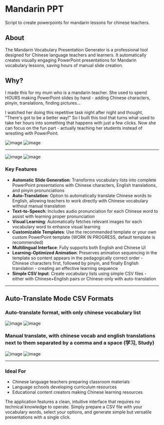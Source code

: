 # Mandarin PPT

Script to create powerpoints for mandarin lessons for chinese teachers.

## About

The Mandarin Vocabulary Presentation Generator is a professional tool designed for Chinese language teachers and learners. It automatically creates visually engaging PowerPoint presentations for Mandarin vocabulary lessons, saving hours of manual slide creation.

## Why?

I made this for my mum who is a mandarin teacher. She used to spend HOURS making PowerPoint slides by hand - adding Chinese characters, pinyin, translations, finding pictures...

I watched her doing this repetitive task night after night and thought, "There's got to be a better way!" So I built this tool that turns what used to take her hours into something that happens with just a few clicks. Now she can focus on the fun part - actually teaching her students instead of wrestling with PowerPoint.

![image](https://github.com/user-attachments/assets/53168ddd-263d-421b-9118-0af6cb904bcb)
![image](https://github.com/user-attachments/assets/7d122906-bb08-4b86-9e9f-4d57327ee6c7)

---

![image](https://github.com/user-attachments/assets/60728251-0d56-4b03-8519-21e6b39e4bab)
![image](https://github.com/user-attachments/assets/f2552bf0-5e92-484f-9d00-12ea3737e3c5)

### Key Features

- **Automatic Slide Generation**: Transforms vocabulary lists into complete PowerPoint presentations with Chinese characters, English translations, and pinyin pronunciations
- **Auto-Translation**: Option to automatically translate Chinese words to English, allowing teachers to work directly with Chinese vocabulary without manual translation
- **Text-to-Speech**: Includes audio pronunciation for each Chinese word to assist with learning proper pronunciation
- **Visual Learning**: Automatically fetches relevant images for each vocabulary word to enhance visual learning
- **Customizable Templates**: Use the recommended template or your own custom PowerPoint template (WORK IN PROGRESS, default template is recommended)
- **Multilingual Interface**: Fully supports both English and Chinese UI
- **Learning-Optimized Animation**: Preserves animation sequencing in the template so content appears in the pedagogically correct order - Chinese characters first, followed by pinyin, and finally English translation - creating an effective learning sequence
- **Simple CSV Input**: Create vocabulary lists using simple CSV files - either with Chinese+English pairs or Chinese-only with auto-translation

---

## Auto-Translate Mode CSV Formats

### Auto-translate format, with only chinese vocabulary list

![image](https://github.com/user-attachments/assets/607d0e57-e975-4d67-b6e9-951c26d0e93c)
![image](https://github.com/user-attachments/assets/ff9e2681-bd45-4c59-bb7b-1187ceddc059)

### Manual translate, with chinese vocab and english translations next to them separated by a comma and a space (学习, Study)

![image](https://github.com/user-attachments/assets/317fecd1-4593-4811-a683-2ff526c65907)
![image](https://github.com/user-attachments/assets/73518299-c509-4e2e-8b4a-f7dd04862469)

---

### Ideal For

- Chinese language teachers preparing classroom materials
- Language schools developing curriculum resources
- Educational content creators making Chinese learning resources

The application features a clean, intuitive interface that requires no technical knowledge to operate. Simply prepare a CSV file with your vocabulary words, select your options, and generate simple but versatile presentations with a single click.
